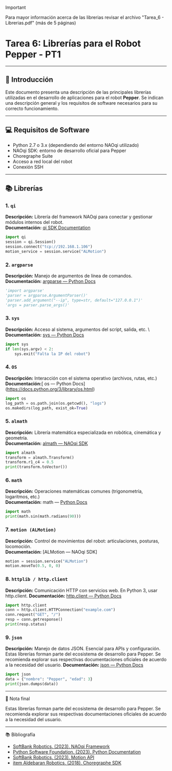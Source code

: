 >[!Important]
>Para mayor información acerca de las librerias revisar el archivo "Tarea_6 - Librerias.pdf" (más de 5 páginas)

# Tarea 6: Librerías para el Robot Pepper - PT1

---

## 📘 Introducción

Este documento presenta una descripción de las principales librerías utilizadas en el desarrollo de aplicaciones para el robot **Pepper**. Se indican una descripción general y los requisitos de software necesarios para su correcto funcionamiento.

---

## 💻 Requisitos de Software

- Python 2.7 o 3.x (dependiendo del entorno NAOqi utilizado)
- NAOqi SDK: entorno de desarrollo oficial para Pepper
- Choregraphe Suite
- Acceso a red local del robot
- Conexión SSH

---

## 📚 Librerías

### 1. `qi`

**Descripción:** Librería del framework NAOqi para conectar y gestionar módulos internos del robot.  
**Documentación:** [qi SDK Documentation](http://doc.aldebaran.com/2-5/dev/naoqi/index.html)
```python
import qi
session = qi.Session()
session.connect("tcp://192.168.1.106")
motion_service = session.service("ALMotion")
```
### 2.  `argparse`

**Descripción:** Manejo de argumentos de línea de comandos.\
**Documentación:** [argparse — Python Docs ](https://docs.python.org/3/library/argparse.html)
```python
'import argparse'
'parser = argparse.ArgumentParser()'
'parser.add_argument("--ip", type=str, default="127.0.0.1")'
'args = parser.parse_args()'
```
### 3. `sys`

**Descripción:** Acceso al sistema, argumentos del script, salida, etc. \ 
**Documentación:** [sys — Python Docs](https://docs.python.org/3/library/sys.html)

```python
import sys
if len(sys.argv) < 2:
    sys.exit("Falta la IP del robot")
```
### 4. `OS`

**Descripción:** Interacción con el sistema operativo (archivos, rutas, etc.)\
**Documentación:**[ os — Python Docs] (https://docs.python.org/3/library/os.html)
```python
import os
log_path = os.path.join(os.getcwd(), "logs")
os.makedirs(log_path, exist_ok=True)
```
### 5. `almath`

**Descripción:** Librería matemática especializada en robótica, cinemática y geometría.\
**Documentación:** [almath — NAOqi SDK](http://doc.aldebaran.com/2-5/naoqi/motion/control-cartesian.html)
```python
import almath
transform = almath.Transform()
transform.r1_c4 = 0.5
print(transform.toVector())
```
### 6. `math`

**Descripción:** Operaciones matemáticas comunes (trigonometría, logaritmos, etc.)\
**Documentación:** math — [Python Docs](https://docs.python.org/3/library/math.html)
```python
import math
print(math.sin(math.radians(90)))
```

### 7. `motion (ALMotion)`

**Descripción:** Control de movimientos del robot: articulaciones, posturas, locomoción.\
**Documentación:** [ALMotion — NAOqi SDK] 
```python
motion = session.service("ALMotion")
motion.moveTo(0.5, 0, 0)
```

### 8. `httplib / http.client`

**Descripción:** Comunicación HTTP con servicios web. En Python 3, usar http.client.
**Documentación:** [http.client — Python Docs](https://docs.python.org/3/library/http.client.html)
```python
import http.client
conn = http.client.HTTPConnection("example.com")
conn.request("GET", "/")
resp = conn.getresponse()
print(resp.status)
```
### 9. `json`

**Descripción:** Manejo de datos JSON. Esencial para APIs y configuración.
Estas librerías forman parte del ecosistema de desarrollo para Pepper. Se recomienda explorar sus respectivas documentaciones oficiales de acuerdo a la necesidad del usuario.
**Documentación:** [json — Python Docs](https://docs.python.org/3/library/json.html)
```python
import json
data = {"nombre": "Pepper", "edad": 3}
print(json.dumps(data))
```
---
📝 Nota final

Estas librerías forman parte del ecosistema de desarrollo para Pepper. Se recomienda explorar sus respectivas documentaciones oficiales de acuerdo a la necesidad del usuario.

---
📚 Bibliografía

 - [SoftBank Robotics. (2023). NAOqi Framework](http://doc.aldebaran.com/2-5/index.html)
 - [Python Software Foundation. (2023). Python Documentation](https://docs.python.org/3/)
 - [SoftBank Robotics. (2023). Motion API](http://doc.aldebaran.com/2-5/naoqi/motion/almotion.html)
 - [item Aldebaran Robotics. (2018). Choregraphe SDK](http://doc.aldebaran.com/2-5/software/choregraphe/index.html)
